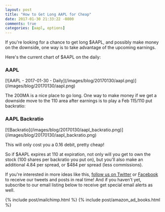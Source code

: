 ```yaml
---
layout: post
title: "How to Get Long AAPL for Cheap"
date: 2017-01-30 21:33:22 -0800
comments: true
categories: [aapl, options]
---
```


If you're looking for a chance to get long $AAPL, and possibly make money on the downside, one way is to take advantage of the upcoming earnings.

Here's the current chart of $AAPL on the daily:

<h3 id="20170130-aapl">AAPL</h3>
[![AAPL - 2017-01-30 - Daily](/images/blog/20170130/aapl.png)](/images/blog/20170130/aapl.png)

The 200MA is a nice place to go long. One way to make money if we get a downside move to the 110 area after earnings is to play a Feb 115/110 put backratio:

<h3 id="20170130-aapl-backratio">AAPL Backratio</h3>
[![Backratio](/images/blog/20170130/aapl_backratio.png)](/images/blog/20170130/aapl_backratio.png)

This will only cost you a 0.16 debit, pretty cheap!

So if $AAPL expires at 110 at expiration, not only will you get to own the stock (100 shares per backratio you put on), but you'll also make an additional 4.84 per spread, or $484 per spread (less commissions).

If you're interested in more ideas like this, [follow us on Twitter](https://twitter.com/theta_positive "Follow @thetatrades on Twitter") or [Facebook](https://facebook.com/thetatrades "Follow @thetatrades on Facebook") to receive our tweets and posts in real time! And if you haven't yet, subscribe to our email listing below to receive get special email alerts as well.

{% include post/mailchimp.html %}
{% include post/amazon_ad_books.html %}
